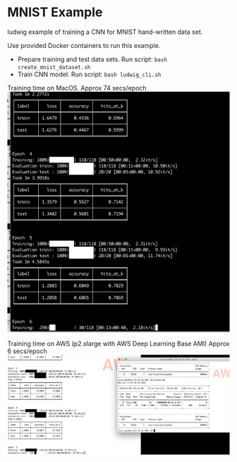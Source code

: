 # MNIST Example

ludwig example of training a CNN for MNIST hand-written data set.


Use provided Docker containers to run this example.

* Prepare training and test data sets.  Run script: `bash create_mnist_dataset.sh`
* Train CNN model.  Run script: `bash ludwig_cli.sh`

Training time on MacOS.  Approx 74 secs/epoch
![](../images/ludwig_tf_cpu_timing.png)

Training time on AWS (p2.xlarge with AWS Deep Learning Base AMI)  Approx 6 secs/epoch
![](../images/ludwig_tf_gpu_timing.png)